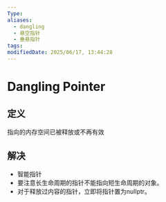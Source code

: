 ```yaml
---
Type: 
aliases:
  - dangling
  - 悬空指针
  - 垂悬指针
tags: 
modifiedDate: 2025/06/17, 13:44:28
---
```


# Dangling Pointer

## 定义

指向的内存空间已被释放或不再有效

## 解决

- 智能指针
- 要注意长生命周期的指针不能指向短生命周期的对象。
- 对于释放过内容的指针，立即将指针置为nullptr。
